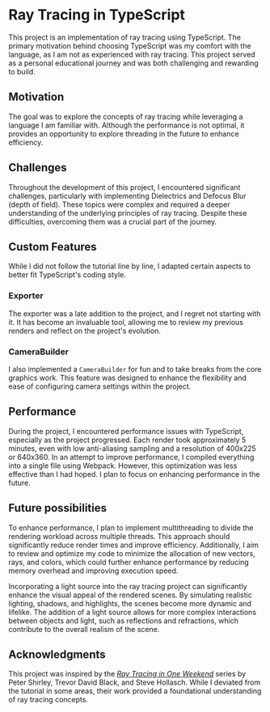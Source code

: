 # Ray Tracing in TypeScript

This project is an implementation of ray tracing using TypeScript. The primary motivation behind choosing TypeScript was my comfort with the language, as I am not as experienced with ray tracing. This project served as a personal educational journey and was both challenging and rewarding to build.

## Motivation

The goal was to explore the concepts of ray tracing while leveraging a language I am familiar with. Although the performance is not optimal, it provides an opportunity to explore threading in the future to enhance efficiency.

## Challenges

Throughout the development of this project, I encountered significant challenges, particularly with implementing Dielectrics and Defocus Blur (depth of field). These topics were complex and required a deeper understanding of the underlying principles of ray tracing. Despite these difficulties, overcoming them was a crucial part of the journey.

## Custom Features

While I did not follow the tutorial line by line, I adapted certain aspects to better fit TypeScript's coding style. 

### Exporter
The exporter was a late addition to the project, and I regret not starting with it. It has become an invaluable tool, allowing me to review my previous renders and reflect on the project's evolution.

### CameraBuilder
I also implemented a `CameraBuilder` for fun and to take breaks from the core graphics work. This feature was designed to enhance the flexibility and ease of configuring camera settings within the project.

## Performance

During the project, I encountered performance issues with TypeScript, especially as the project progressed. Each render took approximately 5 minutes, even with low anti-aliasing sampling and a resolution of 400x225 or 640x360. In an attempt to improve performance, I compiled everything into a single file using Webpack. However, this optimization was less effective than I had hoped. I plan to focus on enhancing performance in the future.

## Future possibilities

To enhance performance, I plan to implement multithreading to divide the rendering workload across multiple threads. This approach should significantly reduce render times and improve efficiency. Additionally, I aim to review and optimize my code to minimize the allocation of new vectors, rays, and colors, which could further enhance performance by reducing memory overhead and improving execution speed.

Incorporating a light source into the ray tracing project can significantly enhance the visual appeal of the rendered scenes. By simulating realistic lighting, shadows, and highlights, the scenes become more dynamic and lifelike. The addition of a light source allows for more complex interactions between objects and light, such as reflections and refractions, which contribute to the overall realism of the scene.


## Acknowledgments

This project was inspired by the [_Ray Tracing in One Weekend_](https://raytracing.github.io/books/RayTracingInOneWeekend.html) series by Peter Shirley, Trevor David Black, and Steve Hollasch. While I deviated from the tutorial in some areas, their work provided a foundational understanding of ray tracing concepts.